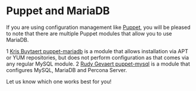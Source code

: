 # Puppet and MariaDB

If you are using configuration management like [Puppet](http://puppetlabs.com/), you will be pleased to note that there are multiple Puppet modules that allow you to use MariaDB.

1 [Kris Buytaert puppet-mariadb](https://github.com/KrisBuytaert/puppet-mariadb) is a module that allows installation via APT or YUM repositories, but does not perform configuration as that comes via any regular MySQL module.
2 [Rudy Gevaert puppet-mysql](https://github.com/rgevaert/puppet-mysql) is a module that configures MySQL, MariaDB and Percona Server.

Let us know which one works best for you!